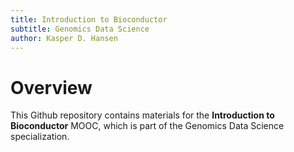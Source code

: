 ```yaml
---
title: Introduction to Bioconductor
subtitle: Genomics Data Science
author: Kasper D. Hansen
---
```


# Overview

This Github repository contains materials for the **Introduction to Bioconductor** MOOC, which is part of the Genomics Data Science specialization.
